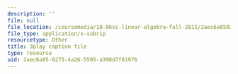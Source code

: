 ```yaml
---
description: ''
file: null
file_location: /coursemedia/18-06sc-linear-algebra-fall-2011/2aec6a8502754a265505a398d7f81976_QVKj3LADCnA.srt
file_type: application/x-subrip
resourcetype: Other
title: 3play caption file
type: resource
uid: 2aec6a85-0275-4a26-5505-a398d7f81976
---
```

